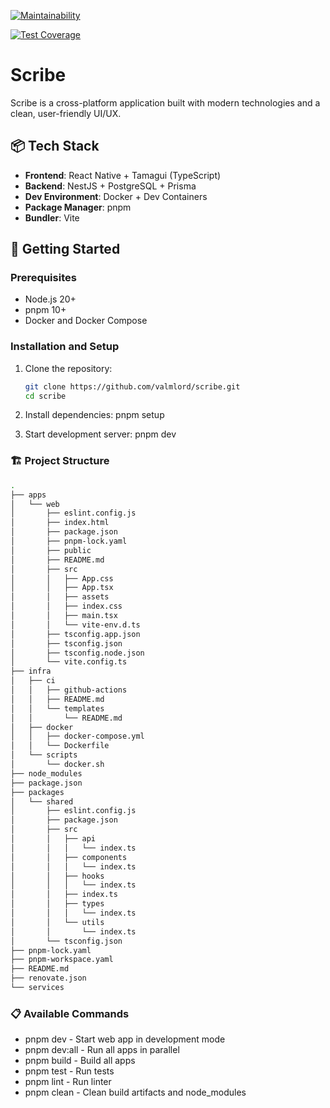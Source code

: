 [![Maintainability](https://api.codeclimate.com/v1/badges/f0e82214a4414ed29c27/maintainability)](https://codeclimate.com/github/valmlord/scribe/maintainability)

[![Test Coverage](https://api.codeclimate.com/v1/badges/f0e82214a4414ed29c27/test_coverage)](https://codeclimate.com/github/valmlord/scribe/test_coverage)

# Scribe

Scribe is a cross-platform application built with modern technologies and a clean, user-friendly UI/UX.

## 📦 Tech Stack

- **Frontend**: React Native + Tamagui (TypeScript)
- **Backend**: NestJS + PostgreSQL + Prisma
- **Dev Environment**: Docker + Dev Containers
- **Package Manager**: pnpm
- **Bundler**: Vite

## 🚀 Getting Started

### Prerequisites

- Node.js 20+
- pnpm 10+
- Docker and Docker Compose

### Installation and Setup

1. Clone the repository:
   ```bash
   git clone https://github.com/valmlord/scribe.git
   cd scribe

2. Install dependencies:
   pnpm setup

3. Start development server:
   pnpm dev

### 🏗️ Project Structure

```bash
.
├── apps
│   └── web
│       ├── eslint.config.js
│       ├── index.html
│       ├── package.json
│       ├── pnpm-lock.yaml
│       ├── public
│       ├── README.md
│       ├── src
│       │   ├── App.css
│       │   ├── App.tsx
│       │   ├── assets
│       │   ├── index.css
│       │   ├── main.tsx
│       │   └── vite-env.d.ts
│       ├── tsconfig.app.json
│       ├── tsconfig.json
│       ├── tsconfig.node.json
│       └── vite.config.ts
├── infra
│   ├── ci
│   │   ├── github-actions
│   │   ├── README.md
│   │   └── templates
│   │       └── README.md
│   ├── docker
│   │   ├── docker-compose.yml
│   │   └── Dockerfile
│   └── scripts
│       └── docker.sh
├── node_modules
├── package.json
├── packages
│   └── shared
│       ├── eslint.config.js
│       ├── package.json
│       ├── src
│       │   ├── api
│       │   │   └── index.ts
│       │   ├── components
│       │   │   └── index.ts
│       │   ├── hooks
│       │   │   └── index.ts
│       │   ├── index.ts
│       │   ├── types
│       │   │   └── index.ts
│       │   └── utils
│       │       └── index.ts
│       └── tsconfig.json
├── pnpm-lock.yaml
├── pnpm-workspace.yaml
├── README.md
├── renovate.json
└── services
```

### 📋 Available Commands

- pnpm dev - Start web app in development mode
- pnpm dev:all - Run all apps in parallel
- pnpm build - Build all apps
- pnpm test - Run tests
- pnpm lint - Run linter
- pnpm clean - Clean build artifacts and node_modules